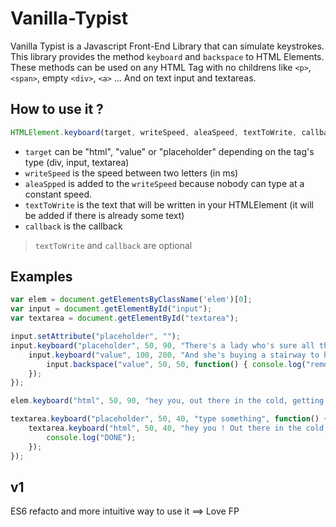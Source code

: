 # Vanilla-Typist

Vanilla Typist is a Javascript Front-End Library that can simulate keystrokes. This library provides the method `keyboard` and `backspace` to HTML Elements. These methods can be used on any HTML Tag with no childrens like `<p>`, `<span>`, empty `<div>`, `<a>` ... And on text input and textareas.

## How to use it ?
```javascript
HTMLElement.keyboard(target, writeSpeed, aleaSpeed, textToWrite, callback);
```

- `target` can be "html", "value" or "placeholder" depending on the tag's type (div, input, textarea)
- `writeSpeed` is the speed between two letters (in ms)
- `aleaSpped` is added to the `writeSpeed` because nobody can type at a constant speed.
- `textToWrite` is the text that will be written in your HTMLElement (it will be added if there is already some text)
- `callback` is the callback

> `textToWrite` and `callback` are optional

## Examples

```javascript
var elem = document.getElementsByClassName('elem')[0];
var input = document.getElementById("input");
var textarea = document.getElementById("textarea");

input.setAttribute("placeholder", "");
input.keyboard("placeholder", 50, 90, "There's a lady who's sure all that glitters is gold", function() {
    input.keyboard("value", 100, 200, "And she's buying a stairway to heaven.", function() {
        input.backspace("value", 50, 50, function() { console.log("removed") });
    });
});

elem.keyboard("html", 50, 90, "hey you, out there in the cold, getting lonely getting old");

textarea.keyboard("placeholder", 50, 40, "type something", function() {
    textarea.keyboard("html", 50, 40, "hey you ! Out there in the cold, getting lonely getting old ... ", function() {
        console.log("DONE");
    });
});
```

## v1

ES6 refacto and more intuitive way to use it
 ==> Love FP
